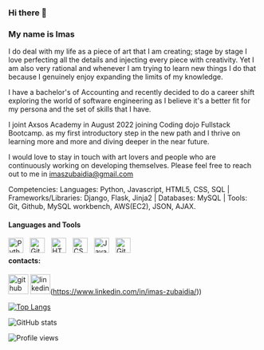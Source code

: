 
### Hi there 👋
### My name is Imas

I do deal with my life as a piece of art that I am creating; stage by stage I love perfecting all the details and injecting every piece with creativity. Yet I am also very rational and whenever I am trying to learn new things I do that because I genuinely enjoy expanding the limits of my knowledge.

I have a bachelor's of Accounting and recently decided to do a career shift exploring the world of software engineering as I believe it's a better fit for my persona and the set of skills that I have.

I joint Axsos Academy in August 2022 joining Coding dojo Fullstack Bootcamp. as my first introductory step in the new path and I thrive on learning more and more and diving deeper in the near future.

I would love to stay in touch with art lovers and people who are continuously working on developing themselves.
Please feel free to reach out to me in imaszubaidia@gmail.com 

Competencies: 
Languages: Python, Javascript, HTML5, CSS, SQL | Frameworks/Libraries: Django, Flask, Jinja2 | Databases: MySQL | Tools: Git, Github, MySQL workbench, AWS(EC2), JSON, AJAX.


#### Languages and Tools
<img align="left" alt="Python" width="30px" style="padding-right:10px;" src="https://cdn.jsdelivr.net/gh/devicons/devicon/icons/python/python-plain.svg" />

<img align="left" alt="Git" width="30px" style="padding-right:10px;" src="https://cdn.jsdelivr.net/gh/devicons/devicon/icons/git/git-original.svg" />
<img align="left" alt="HTML" width="30px" style="padding-right:10px;" src="https://cdn.jsdelivr.net/gh/devicons/devicon/icons/html5/html5-plain.svg" />
<img align="left" alt="CSS" width="30px" style="padding-right:10px;" src="https://cdn.jsdelivr.net/gh/devicons/devicon/icons/css3/css3-plain.svg" />
<img align="left" alt="JavaScript" width="30px" style="padding-right:10px;" src="https://cdn.jsdelivr.net/gh/devicons/devicon/icons/javascript/javascript-plain.svg" />

<img align="left" alt="GitHub" width="30px" style="padding-right:10px;" src="https://cdn.jsdelivr.net/gh/devicons/devicon/icons/github/github-original.svg" />

<br />

#### contacts:
[<img src='https://cdn.jsdelivr.net/npm/simple-icons@3.0.1/icons/github.svg' alt='github' height='40'>](https://github.com/ImasZubaidia) 
[<img src='https://cdn.jsdelivr.net/npm/simple-icons@3.0.1/icons/linkedin.svg' alt='linkedin' height='40'>](https://www.linkedin.com/in/imaszubaidia)(https://www.linkedin.com/in/imas-zubaidia/))  

[![Top Langs](https://github-readme-stats.vercel.app/api/top-langs/?username=ImasZubaidia)](https://github.com/anuraghazra/github-readme-stats)

![GitHub stats](https://github-readme-stats.vercel.app/api?username=ImasZubaidia&show_icons=true)  

![Profile views](https://gpvc.arturio.dev/ImasZubaidia)  

